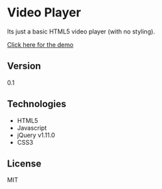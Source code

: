 Video Player
====

Its just a basic HTML5 video player (with no styling).

[Click here for the demo]


Version
----

0.1


Technologies
----
* HTML5
* Javascript
* jQuery v1.11.0
* CSS3


License
----

MIT

[Click here for the demo]:http://rahul-desai3.github.io/video_player/#demo
